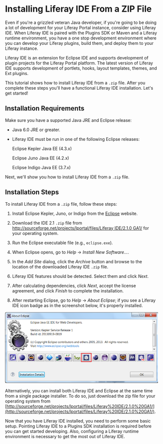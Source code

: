 # Installing Liferay IDE From a ZIP File

Even if you're a grizzled veteran Java developer, if you're going to be doing a
lot of development for your Liferay Portal instance, consider using Liferay IDE.
When Liferay IDE is paired with the Plugins SDK or Maven and a Liferay runtime
environment, you have a one stop development environment where you can develop
your Liferay plugins, build them, and deploy them to your Liferay instance.

Liferay IDE is an extension for Eclipse IDE and supports development of plugin
projects for the Liferay Portal platform. The latest version of Liferay IDE
supports development of portlets, hooks, layout templates, themes, and Ext
plugins.

This tutorial shows how to install Liferay IDE from a `.zip` file. After you 
complete these steps you'll have a functional Liferay IDE installation. Let's 
get started!

## Installation Requirements

Make sure you have a supported Java JRE and Eclipse release: 

- Java 6.0 JRE or greater. 
- Liferay IDE must be run in one of the following Eclipse releases: 

    Eclipse Kepler Java EE (4.3.x)

    Eclipse Juno Java EE (4.2.x)

    Eclipse Indigo Java EE (3.7.x)

Next, we'll show you how to install Liferay IDE from a `.zip` file. 

## Installation Steps

To install Liferay IDE from a `.zip` file, follow these steps: 

1.  Install Eclipse Kepler, Juno, or Indigo from the
    [Eclipse](http://www.eclipse.org) website. 

2.  Download the IDE 2.1 `.zip` file from
    [http://sourceforge.net/projects/lportal/files/Liferay IDE/2.1.0
    GA1/](http://sourceforge.net/projects/lportal/files/Liferay%20IDE/2.1.0%20GA1/)
    for your operating system. 

3.  Run the Eclipse executable file (e.g., `eclipse.exe`).

4.  When Eclipse opens, go to *Help* &rarr; *Install New Software...*. 

5.  In the *Add Site* dialog, click the *Archive* button and browse to the
    location of the downloaded Liferay IDE `.zip` file.

6.  Liferay IDE features should be detected. Select them and click *Next*. 

7.  After calculating dependencies, click *Next*, accept the license agreement,
    and click *Finish* to complete the installation.

8.  After restarting Eclipse, go to *Help* &rarr; *About Eclipse*; if you see a
    Liferay IDE icon badge as in the screenshot below, it's properly installed.  

![Figure 1: Once you've installed Liferay IDE, you can find the Liferay IDE logo in Eclipse by clicking *Help* &rarr; *About Eclipse*.](../../images/ide-about-eclipse-liferay.png)

Alternatively, you can install both Liferay IDE and Eclipse at the same time 
from a single package installer. To do so, just download the zip file for your 
operating system from 
[http://sourceforge.net/projects/lportal/files/Liferay%20IDE/2.1.0%20GA1/](http://sourceforge.net/projects/lportal/files/Liferay%20IDE/2.1.0%20GA1/). 

Now that you have Liferay IDE installed, you need to perform some basic setup. 
Pointing Liferay IDE to a Plugins SDK installation is required before you can 
get started developing. Also, configuring a Liferay runtime environment is 
necessary to get the most out of Liferay IDE.
